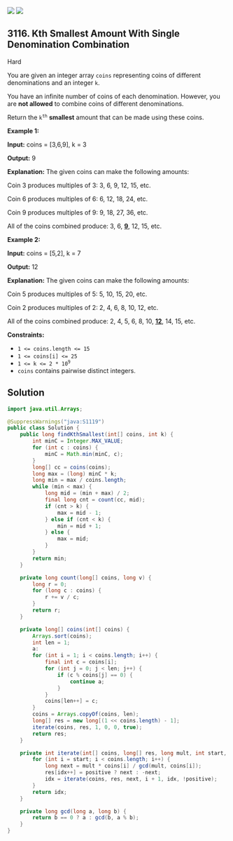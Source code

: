 [![](https://img.shields.io/github/stars/javadev/LeetCode-in-Java?label=Stars&style=flat-square)](https://github.com/javadev/LeetCode-in-Java)
[![](https://img.shields.io/github/forks/javadev/LeetCode-in-Java?label=Fork%20me%20on%20GitHub%20&style=flat-square)](https://github.com/javadev/LeetCode-in-Java/fork)

## 3116\. Kth Smallest Amount With Single Denomination Combination

Hard

You are given an integer array `coins` representing coins of different denominations and an integer `k`.

You have an infinite number of coins of each denomination. However, you are **not allowed** to combine coins of different denominations.

Return the <code>k<sup>th</sup></code> **smallest** amount that can be made using these coins.

**Example 1:**

**Input:** coins = [3,6,9], k = 3

**Output:** 9

**Explanation:** The given coins can make the following amounts:   

 Coin 3 produces multiples of 3: 3, 6, 9, 12, 15, etc.   

 Coin 6 produces multiples of 6: 6, 12, 18, 24, etc.   

 Coin 9 produces multiples of 9: 9, 18, 27, 36, etc.   

 All of the coins combined produce: 3, 6, <ins>**9**</ins>, 12, 15, etc.

**Example 2:**

**Input:** coins = [5,2], k = 7

**Output:** 12

**Explanation:** The given coins can make the following amounts:   

 Coin 5 produces multiples of 5: 5, 10, 15, 20, etc.   

 Coin 2 produces multiples of 2: 2, 4, 6, 8, 10, 12, etc.   

 All of the coins combined produce: 2, 4, 5, 6, 8, 10, <ins>**12**</ins>, 14, 15, etc.

**Constraints:**

*   `1 <= coins.length <= 15`
*   `1 <= coins[i] <= 25`
*   <code>1 <= k <= 2 * 10<sup>9</sup></code>
*   `coins` contains pairwise distinct integers.

## Solution

```java
import java.util.Arrays;

@SuppressWarnings("java:S1119")
public class Solution {
    public long findKthSmallest(int[] coins, int k) {
        int minC = Integer.MAX_VALUE;
        for (int c : coins) {
            minC = Math.min(minC, c);
        }
        long[] cc = coins(coins);
        long max = (long) minC * k;
        long min = max / coins.length;
        while (min < max) {
            long mid = (min + max) / 2;
            final long cnt = count(cc, mid);
            if (cnt > k) {
                max = mid - 1;
            } else if (cnt < k) {
                min = mid + 1;
            } else {
                max = mid;
            }
        }
        return min;
    }

    private long count(long[] coins, long v) {
        long r = 0;
        for (long c : coins) {
            r += v / c;
        }
        return r;
    }

    private long[] coins(int[] coins) {
        Arrays.sort(coins);
        int len = 1;
        a:
        for (int i = 1; i < coins.length; i++) {
            final int c = coins[i];
            for (int j = 0; j < len; j++) {
                if (c % coins[j] == 0) {
                    continue a;
                }
            }
            coins[len++] = c;
        }
        coins = Arrays.copyOf(coins, len);
        long[] res = new long[(1 << coins.length) - 1];
        iterate(coins, res, 1, 0, 0, true);
        return res;
    }

    private int iterate(int[] coins, long[] res, long mult, int start, int idx, boolean positive) {
        for (int i = start; i < coins.length; i++) {
            long next = mult * coins[i] / gcd(mult, coins[i]);
            res[idx++] = positive ? next : -next;
            idx = iterate(coins, res, next, i + 1, idx, !positive);
        }
        return idx;
    }

    private long gcd(long a, long b) {
        return b == 0 ? a : gcd(b, a % b);
    }
}
```